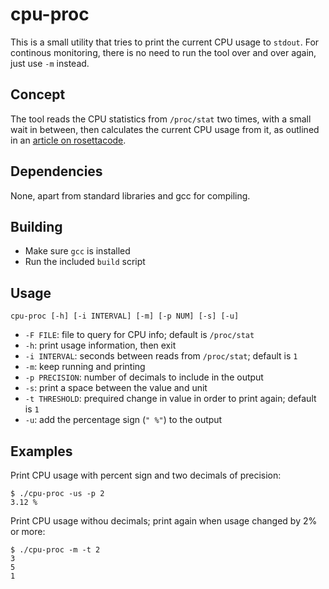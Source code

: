 # cpu-proc 

This is a small utility that tries to print the current CPU usage to `stdout`. For continous monitoring, there is no need to run the tool over and over again, just use `-m` instead.

## Concept 

The tool reads the CPU statistics from `/proc/stat` two times, with a small
wait in between, then calculates the current CPU usage from it, as outlined in 
an [article on rosettacode](https://rosettacode.org/wiki/Linux_CPU_utilization).

## Dependencies

None, apart from standard libraries and gcc for compiling.

## Building

- Make sure `gcc` is installed
- Run the included `build` script

## Usage

    cpu-proc [-h] [-i INTERVAL] [-m] [-p NUM] [-s] [-u]

- `-F FILE`: file to query for CPU info; default is `/proc/stat`
- `-h`: print usage information, then exit
- `-i INTERVAL`: seconds between reads from `/proc/stat`; default is `1`
- `-m`: keep running and printing
- `-p PRECISION`: number of decimals to include in the output
- `-s`: print a space between the value and unit
- `-t THRESHOLD`: prequired change in value in order to print again; default is `1`
- `-u`: add the percentage sign (`" %"`) to the output

## Examples

Print CPU usage with percent sign and two decimals of precision:

    $ ./cpu-proc -us -p 2
    3.12 %


Print CPU usage withou decimals; print again when usage changed by 2% or more:

    $ ./cpu-proc -m -t 2
    3
    5
    1
